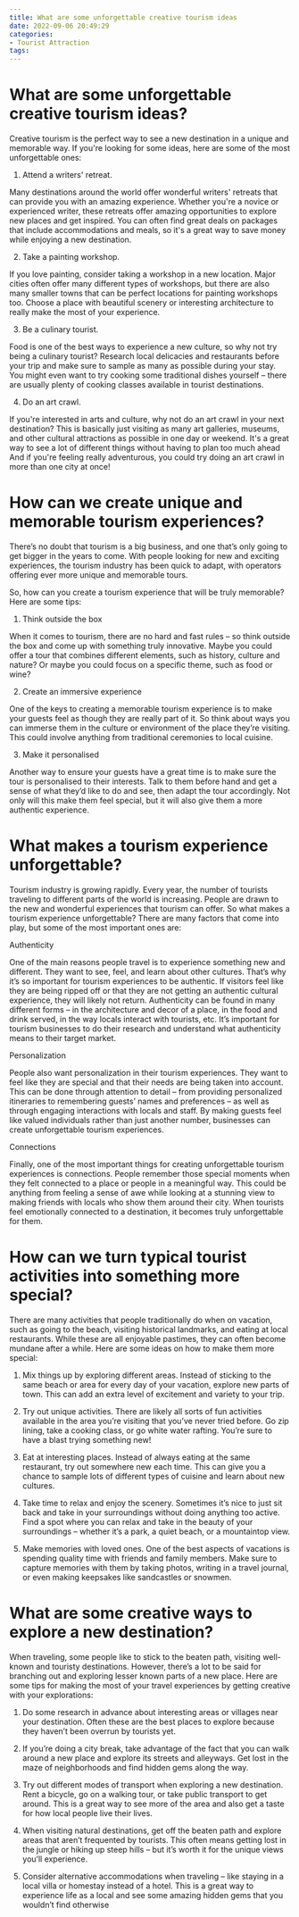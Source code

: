 ```yaml
---
title: What are some unforgettable creative tourism ideas
date: 2022-09-06 20:49:29
categories:
- Tourist Attraction
tags:
---
```



#  What are some unforgettable creative tourism ideas?

Creative tourism is the perfect way to see a new destination in a unique and memorable way. If you're looking for some ideas, here are some of the most unforgettable ones:

1. Attend a writers' retreat.

Many destinations around the world offer wonderful writers' retreats that can provide you with an amazing experience. Whether you're a novice or experienced writer, these retreats offer amazing opportunities to explore new places and get inspired. You can often find great deals on packages that include accommodations and meals, so it's a great way to save money while enjoying a new destination.

2. Take a painting workshop.

If you love painting, consider taking a workshop in a new location. Major cities often offer many different types of workshops, but there are also many smaller towns that can be perfect locations for painting workshops too. Choose a place with beautiful scenery or interesting architecture to really make the most of your experience.

3. Be a culinary tourist.

Food is one of the best ways to experience a new culture, so why not try being a culinary tourist? Research local delicacies and restaurants before your trip and make sure to sample as many as possible during your stay. You might even want to try cooking some traditional dishes yourself – there are usually plenty of cooking classes available in tourist destinations.

4. Do an art crawl.

If you're interested in arts and culture, why not do an art crawl in your next destination? This is basically just visiting as many art galleries, museums, and other cultural attractions as possible in one day or weekend. It's a great way to see a lot of different things without having to plan too much ahead And if you're feeling really adventurous, you could try doing an art crawl in more than one city at once!

#  How can we create unique and memorable tourism experiences?

There’s no doubt that tourism is a big business, and one that’s only going to get bigger in the years to come. With people looking for new and exciting experiences, the tourism industry has been quick to adapt, with operators offering ever more unique and memorable tours.

So, how can you create a tourism experience that will be truly memorable? Here are some tips:

1. Think outside the box

When it comes to tourism, there are no hard and fast rules – so think outside the box and come up with something truly innovative. Maybe you could offer a tour that combines different elements, such as history, culture and nature? Or maybe you could focus on a specific theme, such as food or wine?

2. Create an immersive experience

One of the keys to creating a memorable tourism experience is to make your guests feel as though they are really part of it. So think about ways you can immerse them in the culture or environment of the place they’re visiting. This could involve anything from traditional ceremonies to local cuisine.

3. Make it personalised

Another way to ensure your guests have a great time is to make sure the tour is personalised to their interests. Talk to them before hand and get a sense of what they’d like to do and see, then adapt the tour accordingly. Not only will this make them feel special, but it will also give them a more authentic experience.

#  What makes a tourism experience unforgettable?

Tourism industry is growing rapidly. Every year, the number of tourists traveling to different parts of the world is increasing. People are drawn to the new and wonderful experiences that tourism can offer. So what makes a tourism experience unforgettable? There are many factors that come into play, but some of the most important ones are:

Authenticity

One of the main reasons people travel is to experience something new and different. They want to see, feel, and learn about other cultures. That’s why it’s so important for tourism experiences to be authentic. If visitors feel like they are being ripped off or that they are not getting an authentic cultural experience, they will likely not return. Authenticity can be found in many different forms – in the architecture and decor of a place, in the food and drink served, in the way locals interact with tourists, etc. It’s important for tourism businesses to do their research and understand what authenticity means to their target market.

Personalization

People also want personalization in their tourism experiences. They want to feel like they are special and that their needs are being taken into account. This can be done through attention to detail – from providing personalized itineraries to remembering guests’ names and preferences – as well as through engaging interactions with locals and staff. By making guests feel like valued individuals rather than just another number, businesses can create unforgettable tourism experiences.

Connections

Finally, one of the most important things for creating unforgettable tourism experiences is connections. People remember those special moments when they felt connected to a place or people in a meaningful way. This could be anything from feeling a sense of awe while looking at a stunning view to making friends with locals who show them around their city. When tourists feel emotionally connected to a destination, it becomes truly unforgettable for them.

#  How can we turn typical tourist activities into something more special?

There are many activities that people traditionally do when on vacation, such as going to the beach, visiting historical landmarks, and eating at local restaurants. While these are all enjoyable pastimes, they can often become mundane after a while. Here are some ideas on how to make them more special:

1. Mix things up by exploring different areas. Instead of sticking to the same beach or area for every day of your vacation, explore new parts of town. This can add an extra level of excitement and variety to your trip.

2. Try out unique activities. There are likely all sorts of fun activities available in the area you’re visiting that you’ve never tried before. Go zip lining, take a cooking class, or go white water rafting. You’re sure to have a blast trying something new!

3. Eat at interesting places. Instead of always eating at the same restaurant, try out somewhere new each time. This can give you a chance to sample lots of different types of cuisine and learn about new cultures.

4. Take time to relax and enjoy the scenery. Sometimes it’s nice to just sit back and take in your surroundings without doing anything too active. Find a spot where you can relax and take in the beauty of your surroundings – whether it’s a park, a quiet beach, or a mountaintop view.

5. Make memories with loved ones. One of the best aspects of vacations is spending quality time with friends and family members. Make sure to capture memories with them by taking photos, writing in a travel journal, or even making keepsakes like sandcastles or snowmen.

#  What are some creative ways to explore a new destination?

When traveling, some people like to stick to the beaten path, visiting well-known and touristy destinations. However, there’s a lot to be said for branching out and exploring lesser known parts of a new place. Here are some tips for making the most of your travel experiences by getting creative with your explorations:

1. Do some research in advance about interesting areas or villages near your destination. Often these are the best places to explore because they haven’t been overrun by tourists yet.

2. If you’re doing a city break, take advantage of the fact that you can walk around a new place and explore its streets and alleyways. Get lost in the maze of neighborhoods and find hidden gems along the way.

3. Try out different modes of transport when exploring a new destination. Rent a bicycle, go on a walking tour, or take public transport to get around. This is a great way to see more of the area and also get a taste for how local people live their lives.

4. When visiting natural destinations, get off the beaten path and explore areas that aren’t frequented by tourists. This often means getting lost in the jungle or hiking up steep hills – but it’s worth it for the unique views you’ll experience.

5. Consider alternative accommodations when traveling – like staying in a local villa or homestay instead of a hotel. This is a great way to experience life as a local and see some amazing hidden gems that you wouldn’t find otherwise